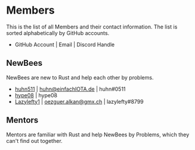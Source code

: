 # Members
This is the list of all Members and their contact information.
The list is sorted alphabetically by GitHub accounts.

- GitHub Account | Email | Discord Handle

## NewBees
NewBees are new to Rust and help each other by problems.
- <a href="https://github.com/huhn511" target="blank">huhn511</a> | <huhn@einfachIOTA.de> | huhn#0511
- <a href="https://github.com/hype08" target="blank">hype08</a> | hype08
- <a href="https://github.com/lazylefteye" target="blank">Lazylefty1</a> | <oezguer.alkan@gmx.ch> | lazylefty#8799

## Mentors
Mentors are familiar with Rust and help NewBees by Problems, which they can't find out together.
